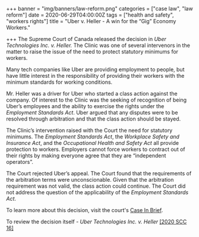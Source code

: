 +++
banner = "img/banners/law-reform.png"
categories = ["case law", "law reform"]
date = 2020-06-29T04:00:00Z
tags = ["health and safety", "workers rights"]
title = "Uber v. Heller - A win for the “Gig” Economy Workers."

+++
The Supreme Court of Canada released the decision in _Uber Technologies Inc. v. Heller._ The Clinic was one of several intervenors in the matter to raise the issue of the need to protect statutory minimums for workers.

Many tech companies like Uber are providing employment to people, but have little interest in the responsibility of providing their workers with the minimum standards for working conditions.

Mr. Heller was a driver for Uber who started a class action against the company. Of interest to the Clinic was the seeking of recognition of being Uber’s employees and the ability to exercise the rights under the _Employment Standards Act_. Uber argued that any disputes were to be resolved through arbitration and that the class action should be stayed.

The Clinic’s intervention raised with the Court the need for statutory minimums. The _Employment Standards Act_, the _Workplace Safety and Insurance Act_, and the _Occupational Health and Safety Act_ all provide protection to workers. Employers cannot force workers to contract out of their rights by making everyone agree that they are “independent operators”.

The Court rejected Uber’s appeal. The Court found that the requirements of the arbitration terms were unconscionable. Given that the arbitration requirement was not valid, the class action could continue. The Court did not address the question of the applicability of the _Employment Standards Act_.

To learn more about this decision, visit the court's [Case In Brief]().

To review the decision itself - _Uber Technologies Inc. v. Heller_ [\[2020 SCC 16\]]()